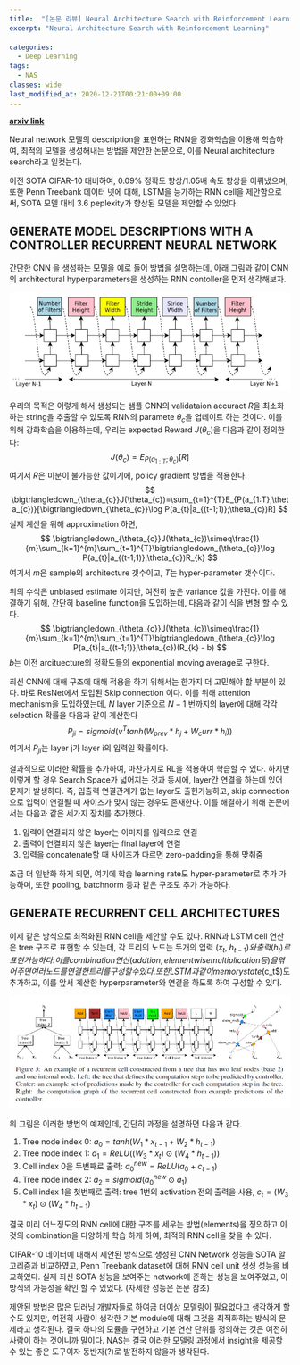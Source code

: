 ```yaml
---
title:  "[논문 리뷰] Neural Architecture Search with Reinforcement Learning"
excerpt: "Neural Architecture Search with Reinforcement Learning"

categories:
  - Deep Learning
tags:
  - NAS
classes: wide
last_modified_at: 2020-12-21T00:21:00+09:00
---
```


__[arxiv link](https://arxiv.org/pdf/1611.01578.pdf)__

Neural network 모델의 description을 표현하는 RNN을 강화학습을 이용해 학습하여, 최적의 모델을 생성해내는 방법을 제안한 논문으로, 이를 Neural architecture search라고 일컷는다.

이전 SOTA CIFAR-10 대비하여, 0.09% 정확도 향상/1.05배 속도 향상을 이뤄냈으며, 또한 Penn Treebank 데이터 넷에 대해, LSTM을 능가하는 RNN cell을 제안함으로써, SOTA 모델 대비 3.6 peplexity가 향상된 모델을 제안할 수 있었다.

## GENERATE MODEL DESCRIPTIONS WITH A CONTROLLER RECURRENT NEURAL NETWORK
간단한 CNN 을 생성하는 모델을 예로 들어 방법을 설명하는데, 아래 그림과 같이 CNN의 architectural hyperparameters을 생성하는 RNN contoller을 먼저 생각해보자.

![RNN controller가 sample CNN 생성하는 방법](/assets/images/2020-12-27-NAS_with_RL/NAS_RL_CNN_example.jpg)

우리의 목적은 이렇게 해서 생성되는 샘플 CNN의 validataion accuract $R$을 최소화 하는 string을 추출할 수 있도록 RNN의 paramete $\theta_{c}$을 업데이트 하는 것이다. 이를 위해 강화학습을 이용하는데, 우리는 expected Reward $J(\theta_{c})$을 다음과 같이 정의한다:
$$ J(\theta_{c})=E_{P(a_{1:T};\theta_{c})}[R]$$
여기서 $R$은 미분이 불가능한 값이기에, policy gradient 방법을 적용한다. 
$$ \bigtriangledown_{\theta_{c}}J(\theta_{c})=\sum_{t=1}^{T}E_{P(a_{1:T};\theta_{c})}[\bigtriangledown_{\theta_{c}}\log P(a_{t}|a_{(t-1;1)};\theta_{c})R] $$
실제 계산을 위해 approximation 하면,
$$ \bigtriangledown_{\theta_{c}}J(\theta_{c})\simeq\frac{1}{m}\sum_{k=1}^{m}\sum_{t=1}^{T}\bigtriangledown_{\theta_{c}}\log P(a_{t}|a_{(t-1;1)};\theta_{c})R_{k} $$
여기서 $m$은 sample의  architecture 갯수이고, $T$는 hyper-parameter 갯수이다.

위의 수식은 unbiased estimate 이지만, 여전히 높은 variance 값을 가진다. 이를 해결하기 위해, 간단히 baseline function을 도입하는데, 다음과 같이 식을 변형 할 수 있다.
$$ \bigtriangledown_{\theta_{c}}J(\theta_{c})\simeq\frac{1}{m}\sum_{k=1}^{m}\sum_{t=1}^{T}\bigtriangledown_{\theta_{c}}\log P(a_{t}|a_{(t-1;1)};\theta_{c})(R_{k} - b) $$
$b$는 이전 arcituecture의 정확도들의 exponential moving average로 구한다.

최신 CNN에 대해 구조에 대해 적용을 하기 위해서는 한가지 더 고민해야 할 부분이 있다. 바로 ResNet에서 도입된 Skip connection 이다. 이를 위해 attention mechanism을 도입하였는데, $N$ layer 기준으로 $N-1$ 번까지의 layer에 대해 각각 selection 확률을 다음과 같이 계산한다
$$ P_{ji} = sigmoid(v^{T} tanh(W_{prev}*h_{j} + W_curr * h_{i}))$$
여기서 $P_{ji}$는 layer j가 layer i의 입력일 확률이다.

결과적으로 이러한 확률을 추가하여, 마찬가지로 RL을 적용하여 학습할 수 있다. 하지만 이렇게 할 경우 Search Space가 넓어지는 것과 동시에, layer간 연결을 하는데 있어 문제가 발생하다. 즉, 입출력 연결관계가 없는 layer도 출현가능하고, skip connection으로 입력이 연결될 때 사이즈가 맞지 않는 경우도 존재한다. 이를 해결하기 위해 논문에서는 다음과 같은 세가지 장치를 추가했다.
1. 입력이 연결되지 않은 layer는 이미지를 입력으로 연결
1. 출력이 연결되지 않은 layer는 final layer에 연결
1. 입력을 concatenate할 때 사이즈가 다르면 zero-padding을 통해 맞춰줌

조금 더 일반화 하게 되면, 여기에 학습 learning rate도 hyper-parameter로 추가 가능하며, 또한 pooling, batchnorm 등과 같은 구조도 추가 가능하다.

## GENERATE RECURRENT CELL ARCHITECTURES
이제 같은 방식으로 최적화된 RNN cell을 제안할 수도 있다. RNN과 LSTM cell 연산은 tree 구조로 표현할 수 있는데, 각 트리의 노드는 두개의 입력 ($x_t$, $h_{t-1})와 출력 (h_t)로 표현 가능하다. 이를 combination 연산(addtion, elementwise multiplication 등)을 엮어 주면 여러 노드를 연결한 트리를 구성할 수 있다. 또한 LSTM과 같이 memory state ($c_t$)도 추가하고, 이를 앞서 계산한 hyperparameter와 연결을 하도록 하여 구성할 수 있다. 

![RNN controller가 sample RNN 생성하는 방법](/assets/images/2020-12-27-NAS_with_RL/NAS_RL_RNN_example.jpg)

위 그림은 이러한 방법의 예제인데, 간단히 과정을 설명하면 다음과 같다.
1. Tree node index 0: $a_{0}=tanh(W_{1}*x_{t-1} + W_{2}*h_{t-1})$
1. Tree node index 1: $a_{1}=ReLU((W_{3}*x_{t}) \odot (W_{4}*h_{t-1}))$
1. Cell index 0을 두번째로 출력: $a_{0}^{new}=ReLU(a_{0} + c_{t-1})$
1. Tree node index 2: $a_{2}=sigmoid(a_{0}^{new} \odot a_{1})$
1. Cell index 1을 첫번째로 출력: tree 1번의 activation 전의 출력을 사용, $c_t=(W_3 * x_t) \odot (W_4 * h_{t-1}$)

결국 미리 어느정도의 RNN cell에 대한 구조를 세우는 방법(elements)을 정의하고 이것의 combination을 다양하게 학습 하게 하여, 최적의 RNN cell을 찾을 수 있다.

CIFAR-10 데이터에 대해서 제안된 방식으로 생성된 CNN Network 성능을 SOTA 알고리즘과 비교하였고, Penn Treebank dataset에 대해 RNN cell unit 생성 성능을 비교하였다. 실제 최신 SOTA 성능을 보여주는 network에 준하는 성능을 보여주었고, 이 방식의 가능성을 확인 할 수 있었다. (자세한 성능은 논문 참조)

제안된 방법은 많은 딥러닝 개발자들로 하여금 더이상 모델링이 필요없다고 생각하게 할수도 있지만, 여전히 사람이 생각한 기본 module에 대해 그것을 최적화하는 방식의 문제라고 생각된다. 결국 하나의 모듈을 구현하고 기본 연산 단위를 정의하는 것은 여전히 사람이 하는 것이니까 말이다. NAS는 결국 이러한 모델링 과정에서 insight을 제공할 수 있는 좋은 도구이자 동반자(?)로 발전하지 않을까 생각된다.

